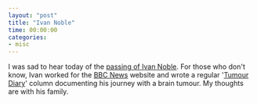 ```yaml
---
layout: "post"
title: "Ivan Noble"
time: 00:00:00
categories: 
- misc
---
```

I was sad to hear today of the <a href="http://news.bbc.co.uk/1/hi/uk/4193093.stm">passing of Ivan Noble</a>. For those who don't know, Ivan worked for the <a href="http://news.bbc.co.uk/">BBC News</a> website and wrote a regular '<a href="http://news.bbc.co.uk/1/hi/health/4211475.stm">Tumour Diary</a>' column documenting his journey with a brain tumour. My thoughts are with his family.